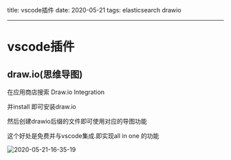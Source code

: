 title: vscode插件
date: 2020-05-21
tags: elasticsearch drawio

---

<!--more-->

# vscode插件

## draw.io(思维导图)
在应用商店搜索
Draw.io Integration

并install 
即可安装draw.io

然后创建drawio后缀的文件即可使用对应的导图功能

这个好处是免费并与vscode集成.即实现all in one 的功能

![2020-05-21-16-35-19](http://img.wqkenqing.ren/2020-05-21-16-35-19.png)